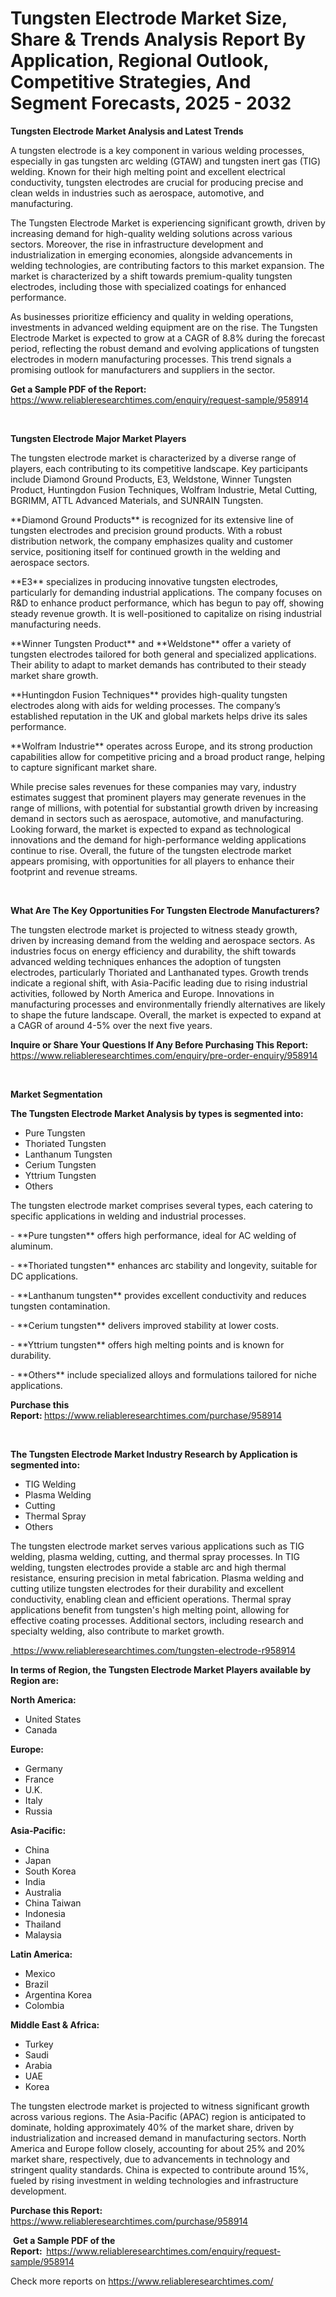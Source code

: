 <p><h1>Tungsten Electrode Market Size, Share & Trends Analysis Report By Application, Regional Outlook, Competitive Strategies, And Segment Forecasts, 2025 - 2032</h1></p><p><strong>Tungsten Electrode Market Analysis and Latest Trends</strong></p>
<p><p>A tungsten electrode is a key component in various welding processes, especially in gas tungsten arc welding (GTAW) and tungsten inert gas (TIG) welding. Known for their high melting point and excellent electrical conductivity, tungsten electrodes are crucial for producing precise and clean welds in industries such as aerospace, automotive, and manufacturing.</p><p>The Tungsten Electrode Market is experiencing significant growth, driven by increasing demand for high-quality welding solutions across various sectors. Moreover, the rise in infrastructure development and industrialization in emerging economies, alongside advancements in welding technologies, are contributing factors to this market expansion. The market is characterized by a shift towards premium-quality tungsten electrodes, including those with specialized coatings for enhanced performance.</p><p>As businesses prioritize efficiency and quality in welding operations, investments in advanced welding equipment are on the rise. The Tungsten Electrode Market is expected to grow at a CAGR of 8.8% during the forecast period, reflecting the robust demand and evolving applications of tungsten electrodes in modern manufacturing processes. This trend signals a promising outlook for manufacturers and suppliers in the sector.</p></p>
<p><strong>Get a Sample PDF of the Report:&nbsp;</strong> <a href="https://www.reliableresearchtimes.com/enquiry/request-sample/958914?utm_campaign=2717&utm_medium=2&utm_source=Github&utm_content=ia&utm_term=02042025&utm_id=tungsten-electrode">https://www.reliableresearchtimes.com/enquiry/request-sample/958914</a></p>
<p>&nbsp;</p>
<p><strong>Tungsten Electrode Major Market Players</strong></p>
<p><p>The tungsten electrode market is characterized by a diverse range of players, each contributing to its competitive landscape. Key participants include Diamond Ground Products, E3, Weldstone, Winner Tungsten Product, Huntingdon Fusion Techniques, Wolfram Industrie, Metal Cutting, BGRIMM, ATTL Advanced Materials, and SUNRAIN Tungsten.</p><p>**Diamond Ground Products** is recognized for its extensive line of tungsten electrodes and precision ground products. With a robust distribution network, the company emphasizes quality and customer service, positioning itself for continued growth in the welding and aerospace sectors.</p><p>**E3** specializes in producing innovative tungsten electrodes, particularly for demanding industrial applications. The company focuses on R&D to enhance product performance, which has begun to pay off, showing steady revenue growth. It is well-positioned to capitalize on rising industrial manufacturing needs.</p><p>**Winner Tungsten Product** and **Weldstone** offer a variety of tungsten electrodes tailored for both general and specialized applications. Their ability to adapt to market demands has contributed to their steady market share growth. </p><p>**Huntingdon Fusion Techniques** provides high-quality tungsten electrodes along with aids for welding processes. The company’s established reputation in the UK and global markets helps drive its sales performance.</p><p>**Wolfram Industrie** operates across Europe, and its strong production capabilities allow for competitive pricing and a broad product range, helping to capture significant market share. </p><p>While precise sales revenues for these companies may vary, industry estimates suggest that prominent players may generate revenues in the range of millions, with potential for substantial growth driven by increasing demand in sectors such as aerospace, automotive, and manufacturing. Looking forward, the market is expected to expand as technological innovations and the demand for high-performance welding applications continue to rise. Overall, the future of the tungsten electrode market appears promising, with opportunities for all players to enhance their footprint and revenue streams.</p></p>
<p>&nbsp;</p>
<p><strong>What Are The Key Opportunities For Tungsten Electrode Manufacturers?</strong></p>
<p><p>The tungsten electrode market is projected to witness steady growth, driven by increasing demand from the welding and aerospace sectors. As industries focus on energy efficiency and durability, the shift towards advanced welding techniques enhances the adoption of tungsten electrodes, particularly Thoriated and Lanthanated types. Growth trends indicate a regional shift, with Asia-Pacific leading due to rising industrial activities, followed by North America and Europe. Innovations in manufacturing processes and environmentally friendly alternatives are likely to shape the future landscape. Overall, the market is expected to expand at a CAGR of around 4-5% over the next five years.</p></p>
<p><strong>Inquire or Share Your Questions If Any Before Purchasing This Report:</strong> <a href="https://www.reliableresearchtimes.com/enquiry/pre-order-enquiry/958914?utm_campaign=2717&utm_medium=2&utm_source=Github&utm_content=ia&utm_term=02042025&utm_id=tungsten-electrode">https://www.reliableresearchtimes.com/enquiry/pre-order-enquiry/958914</a></p>
<p>&nbsp;</p>
<p><strong>Market Segmentation</strong></p>
<p><strong>The Tungsten Electrode Market Analysis by types is segmented into:</strong></p>
<p><ul><li>Pure Tungsten</li><li>Thoriated Tungsten</li><li>Lanthanum Tungsten</li><li>Cerium Tungsten</li><li>Yttrium Tungsten</li><li>Others</li></ul></p>
<p><p>The tungsten electrode market comprises several types, each catering to specific applications in welding and industrial processes. </p><p>- **Pure tungsten** offers high performance, ideal for AC welding of aluminum.</p><p>- **Thoriated tungsten** enhances arc stability and longevity, suitable for DC applications.</p><p>- **Lanthanum tungsten** provides excellent conductivity and reduces tungsten contamination.</p><p>- **Cerium tungsten** delivers improved stability at lower costs.</p><p>- **Yttrium tungsten** offers high melting points and is known for durability.</p><p>- **Others** include specialized alloys and formulations tailored for niche applications.</p></p>
<p><strong>Purchase this Report:&nbsp;</strong><a href="https://www.reliableresearchtimes.com/purchase/958914?utm_campaign=2717&utm_medium=2&utm_source=Github&utm_content=ia&utm_term=02042025&utm_id=tungsten-electrode">https://www.reliableresearchtimes.com/purchase/958914</a></p>
<p>&nbsp;</p>
<p><strong>The Tungsten Electrode Market Industry Research by Application is segmented into:</strong></p>
<p><ul><li>TIG Welding</li><li>Plasma Welding</li><li>Cutting</li><li>Thermal Spray</li><li>Others</li></ul></p>
<p><p>The tungsten electrode market serves various applications such as TIG welding, plasma welding, cutting, and thermal spray processes. In TIG welding, tungsten electrodes provide a stable arc and high thermal resistance, ensuring precision in metal fabrication. Plasma welding and cutting utilize tungsten electrodes for their durability and excellent conductivity, enabling clean and efficient operations. Thermal spray applications benefit from tungsten's high melting point, allowing for effective coating processes. Additional sectors, including research and specialty welding, also contribute to market growth.</p></p>
<p><a href="https://www.reliableresearchtimes.com/tungsten-electrode-r958914?utm_campaign=2717&utm_medium=2&utm_source=Github&utm_content=ia&utm_term=02042025&utm_id=tungsten-electrode">&nbsp;https://www.reliableresearchtimes.com/tungsten-electrode-r958914</a></p>
<p><strong>In terms of Region, the Tungsten Electrode Market Players available by Region are:</strong></p>
<p>
    <p> <strong> North America: </strong>
        <ul>
            <li>United States</li>
            <li>Canada</li>
        </ul>
        </p> 
    <p> <strong> Europe: </strong>
        <ul>
            <li>Germany</li>
            <li>France</li>
            <li>U.K.</li>
            <li>Italy</li>
            <li>Russia</li>
        </ul>
        </p> 
    <p> <strong> Asia-Pacific: </strong>
        <ul>
            <li>China</li>
            <li>Japan</li>
            <li>South Korea</li>
            <li>India</li>
            <li>Australia</li>
            <li>China Taiwan</li>
            <li>Indonesia</li>
            <li>Thailand</li>
            <li>Malaysia</li>
        </ul>
        </p> 
    <p> <strong> Latin America: </strong>
        <ul>
            <li>Mexico</li>
            <li>Brazil</li>
            <li>Argentina Korea</li>
            <li>Colombia</li>
        </ul>
        </p> 
    <p> <strong> Middle East & Africa: </strong>
        <ul>
            <li>Turkey</li>
            <li>Saudi</li>
            <li>Arabia</li>
            <li>UAE</li>
            <li>Korea</li>
        </ul>
    </p>
    </p>
<p><p>The tungsten electrode market is projected to witness significant growth across various regions. The Asia-Pacific (APAC) region is anticipated to dominate, holding approximately 40% of the market share, driven by industrialization and increased demand in manufacturing sectors. North America and Europe follow closely, accounting for about 25% and 20% market share, respectively, due to advancements in technology and stringent quality standards. China is expected to contribute around 15%, fueled by rising investment in welding technologies and infrastructure development.</p></p>
<p><strong>Purchase this Report: </strong><a href="https://www.reliableresearchtimes.com/purchase/958914?utm_campaign=2717&utm_medium=2&utm_source=Github&utm_content=ia&utm_term=02042025&utm_id=tungsten-electrode">https://www.reliableresearchtimes.com/purchase/958914</a></p>
<p>&nbsp;<strong>Get a Sample PDF of the Report:&nbsp;&nbsp;</strong><a href="https://www.reliableresearchtimes.com/enquiry/request-sample/958914?utm_campaign=2717&utm_medium=2&utm_source=Github&utm_content=ia&utm_term=02042025&utm_id=tungsten-electrode">https://www.reliableresearchtimes.com/enquiry/request-sample/958914</a></p>
<p><strong></strong></p>
<p>Check more reports on <a href="https://www.reliableresearchtimes.com/?utm_campaign=2717&utm_medium=2&utm_source=Github&utm_content=ia&utm_term=02042025&utm_id=tungsten-electrode">https://www.reliableresearchtimes.com/</a></p>